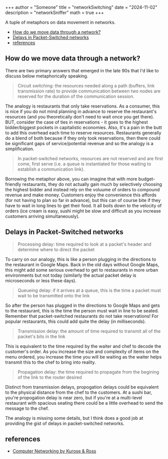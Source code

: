 +++
author = "Someone"
title = "networkSwitching"
date = "2024-11-02"
description = "networkSniffer"
math = true
+++

A tuple of metaphors on data movement in networks.
<!--more-->

- [How  do we move data through a network?](#how--do-we-move-data-through-a-network)
- [Delays in Packet-Switched networks](#delays-in-packet-switched-networks)
- [references](#references)


## How  do we move data through a network?

There are two primary answers that emerged in the late 90s that I'd like to discuss below metaphorically speaking.

> Circuit switching: the resources needed along a path (buffers, link transmission rate) to provide communication between two nodes are reserved for the duration of the communication session.

The analogy is restaurants that only take reservations. As a consumer, this is nice if you do not mind planning in advance to reserve the restaurant's resources (and you theoretically don't need to wait once you get there). BUT, consider the case of ties in reservations - it goes to the highest bidder/biggest pockets in capitalistic economies. Also, it's a pain in the butt to add this overhead each time to reserve resources. Restaurants generally do a blend of both because if they only took reservations, then there could be significant gaps of service/potential revenue and so the analogy is a simplification.

> In packet-switched networks, resources are not reserved and are first come, first serve (i.e. a queue is instantiated for those waiting to establish a communication link).

Borrowing the metaphor above, you can imagine that with more budget-friendly restaurants, they do not actually gain much by selectively choosing the highest bidder and instead rely on the voluume of orders to compound revenue and make money. Customers enjoy the convenience this affords (for not having to plan so far in advance), but this can of course bite if they have to wait in long lines to get their food. It all boils down to the velocity of orders (ice cream is easy, sushi might be slow and difficult as you increase customers arriving simultaneously).

## Delays in Packet-Switched networks

> Processing delay: time required to look at a packet's header and determine where to direct the packet

To carry on our analogy, this is like a person plugging in the directions to the restaurant in Google Maps. Back in the old days without Google Maps, this might add some serious overhead to get to restaurants in more urban environments but not today (similarly the actual packet delay is microseconds or less these days).

> Queueing delay: if it arrives at a queue, this is the time a packet must wait to be transmitted onto the link

So after the person has plugged in the directions to Google Maps and gets to the restaurant, this is the time the person must wait in line to be seated. Remember that packet-switched restaurants do not take reservations! For popular restaurants, this could add quite the delay (in milliseconds).

> Transmission delay: the amount of time required to transmit all of the packet's bits in the link

This is equivalent to the time required by the waiter and chef to decode the customer's order. As you increase the size and complexity of items on the menu ordered, you increase the time you will be waiting as the waiter helps transmit this to the chef to bring into reality.

> Propagation delay: the time required to propagate from the begining of the link to the router desired

Distinct from transmission delays, propogation delays could be equivalent to the physical distance from the chef to the customers. At a sushi bar, you're propogation delay is near zero, but if you're at a multi-level restaurant with spacious seating there could be a little overhead to send the message to the chef.

The analogy is missing some details, but I think does a good job at providing the gist of delays in packet-switched networks.

## references
- [Computer Networking by Kurose & Ross](https://gaia.cs.umass.edu/kurose_ross/index.php)
